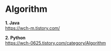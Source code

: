 # Algorithm

**1. Java**  
https://wch-m.tistory.com/


**2. Python**  
https://wch-0625.tistory.com/category/Algorithm
